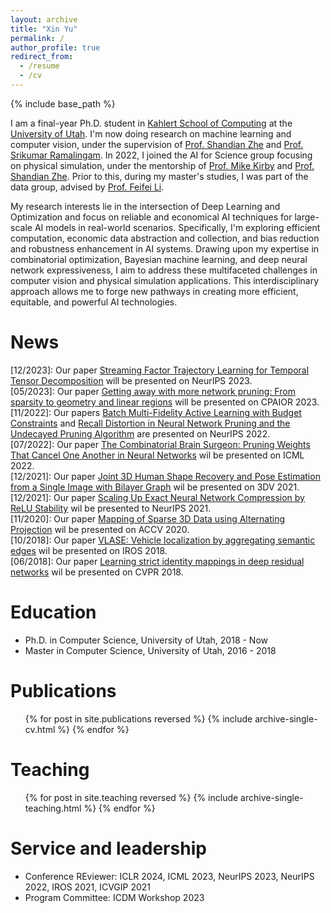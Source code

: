 ```yaml
---
layout: archive
title: "Xin Yu"
permalink: /
author_profile: true
redirect_from:
  - /resume
  - /cv
---
```


{% include base_path %}

I am a final-year Ph.D. student in [Kahlert School of Computing](https://www.cs.utah.edu/) at the [University of Utah](https://www.utah.edu). I'm now doing research on machine learning and computer vision, under the supervision of [Prof. Shandian Zhe](https://www.cs.utah.edu/~zhe) and [Prof. Srikumar Ramalingam](https://users.cs.utah.edu/~srikumar/). In 2022, I joined the AI for Science group focusing on physical simulation, under the mentorship of [Prof. Mike Kirby](https://users.cs.utah.edu/~kirby/) and [Prof. Shandian Zhe](https://www.cs.utah.edu/~zhe). Prior to this, during my master's studies, I was part of the data group, advised by [Prof. Feifei Li](https://users.cs.utah.edu/~lifeifei/). 

My research  interests lie in the intersection of Deep Learning and Optimization and focus on reliable and economical AI techniques for large-scale AI models in real-world scenarios. Specifically, I'm exploring efficient computation, economic data abstraction and collection, and bias reduction and robustness enhancement in AI systems. Drawing upon my expertise in combinatorial optimization, Bayesian machine learning, and deep neural network expressiveness, I aim to address these multifaceted challenges in computer vision and physical simulation applications. This interdisciplinary approach allows me to forge new pathways in creating more efficient, equitable, and powerful AI technologies.

<!--- ![Research Roadmap](./../images/research_statement_fig.jpg)  --->
<!---
<figure>
<p align="center">
<img src="./../images/research_statement_fig.jpg" alt="drawing" width="400"/> 
</p>
</figure>  
--->
<!--- <figcaption class="figure-caption text-center"> Research Roadmap.</figcaption> --->

News
=====
\[12/2023\]: Our paper [Streaming Factor Trajectory Learning for Temporal Tensor Decomposition](https://neurips.cc/virtual/2023/poster/71689) will be presented on NeurIPS 2023. \
\[05/2023\]: Our paper [Getting away with more network pruning: From sparsity to geometry and linear regions](https://arxiv.org/pdf/2301.07966.pdf) will be presented on CPAIOR 2023. \
\[11/2022\]: Our papers [Batch Multi-Fidelity Active Learning with Budget Constraints]() and [Recall Distortion in Neural Network Pruning and the Undecayed Pruning Algorithm](https://proceedings.neurips.cc/paper_files/paper/2022/file/d3303e0ca98a267164d905bbc7947f88-Paper-Conference.pdf) are presented on NeurIPS 2022. \
\[07/2022\]: Our paper [The Combinatorial Brain Surgeon: Pruning Weights That Cancel One Another in Neural Networks](https://proceedings.mlr.press/v162/yu22f/yu22f.pdf) wil be presented on ICML 2022. \
\[12/2021\]: Our paper [Joint 3D Human Shape Recovery and Pose Estimation from a Single Image with Bilayer Graph](https://arxiv.org/pdf/2110.08472.pdf) wil be presented on 3DV 2021. \
\[12/2021\]: Our paper [Scaling Up Exact Neural Network Compression by ReLU Stability](https://proceedings.neurips.cc/paper/2021/file/e35d7a5768c4b85b4780384d55dc3620-Paper.pdf) wil be presented to NeurIPS 2021. \
\[11/2020\]: Our paper [Mapping of Sparse 3D Data using Alternating Projection](https://openaccess.thecvf.com/content/ACCV2020/papers/Ranade_Mapping_of_Sparse_3D_Data_using_Alternating_Projection_ACCV_2020_paper.pdf) wil be presented on ACCV 2020. \
\[10/2018\]: Our paper [VLASE: Vehicle localization by aggregating semantic edges](https://www.researchgate.net/publication/326290402_VLASE_Vehicle_Localization_by_Aggregating_Semantic_Edges) wil be presented on IROS 2018. \
\[06/2018\]: Our paper [Learning strict identity mappings in deep residual networks](https://openaccess.thecvf.com/content_cvpr_2018/papers/Yu_Learning_Strict_Identity_CVPR_2018_paper.pdf) wil be presented on CVPR 2018. 
<!--- 08/2017: One paper on 'Compass: Spatio temporal sentiment analysis of US election what twitter says!' is presented on KDD 2017 --->


Education
======
* Ph.D. in Computer Science, University of Utah, 2018 - Now
* Master in Computer Science, University of Utah, 2016 - 2018


Publications
======
  <ul>{% for post in site.publications reversed %}
    {% include archive-single-cv.html %}
  {% endfor %}</ul>

<!---
Talks
======
  <ul>{% for post in site.talks %}
    {% include archive-single-talk-cv.html %}
  {% endfor %}</ul>
  
--->


Teaching
======
  <ul>{% for post in site.teaching reversed %}
    {% include archive-single-teaching.html %}
  {% endfor %}</ul>
  
Service and leadership
======
* Conference REviewer: ICLR 2024, ICML 2023, NeurIPS 2023, NeurIPS 2022, IROS 2021, ICVGIP 2021
* Program Committee: ICDM Workshop 2023
